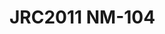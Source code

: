 <a name="material" />

# JRC2011 NM-104
<script type="application/ld+json">
  {
    "@context": "https://schema.org/",
    "@type": "ChemicalSubstance",
    "http://purl.org/dc/terms/conformsTo":
      {
        "@type": "CreativeWork",
        "@id": "https://bioschemas.org/profiles/ChemicalSubstance/0.4-RELEASE/"
      },
    "@id": "https://egonw.github.io/nanowiki/nanowiki344.html#material",
    "name": "JRC2011 NM-104",
    "sameAs: "http://127.0.0.1/mediawiki/index.php/Special:URIResolver/JRC2011_NM-2D104"
  }
</script>

